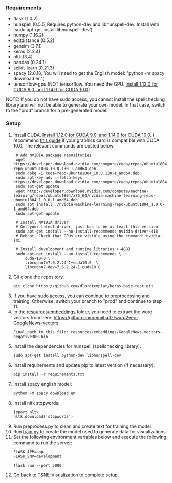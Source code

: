 ### Requirements

- flask (1.0.2)
- hunspell (0.5.5, Requires python-dev and libhunspell-dev. Install with 'sudo apt-get install libhunspell-dev')
- numpy (1.16.2)
- editdistance (0.5.2)
- gensim (3.7.1)
- keras (2.2.4)
- nltk (3.4)
- pandas (0.24.1)
- scikit-learn (0.21.3)
- spacy (2.0.18, You will need to get the English model: "python -m spacy download en")
- tensorflow-gpu (NOT tensorflow. You need the GPU. [Install 1.12.0 for CUDA 9.0, and 1.14.0 for CUDA 10.0](https://www.tensorflow.org/install/source#tested_build_configurations))

NOTE: If you do not have sudo access, you cannot install the spellchecking library and will not be able to generate your own model. In that case, switch to the "prod" branch for a pre-generated model.

### Setup
1. Install CUDA. [Install 1.12.0 for CUDA 9.0, and 1.14.0 for CUDA 10.0](https://www.tensorflow.org/install/source#tested_build_configurations). I recommend [this guide](https://www.tensorflow.org/install/gpu#ubuntu_1804_cuda_10) if your graphics card is compatible with CUDA 10.0. The relevant commands are posted below:
   ~~~
    # Add NVIDIA package repositories
    wget https://developer.download.nvidia.com/compute/cuda/repos/ubuntu1804/x86_64/cuda-repo-ubuntu1804_10.0.130-1_amd64.deb
    sudo dpkg -i cuda-repo-ubuntu1804_10.0.130-1_amd64.deb
    sudo apt-key adv --fetch-keys https://developer.download.nvidia.com/compute/cuda/repos/ubuntu1804/x86_64/7fa2af80.pub
    sudo apt-get update
    wget http://developer.download.nvidia.com/compute/machine-learning/repos/ubuntu1804/x86_64/nvidia-machine-learning-repo-ubuntu1804_1.0.0-1_amd64.deb
    sudo apt install ./nvidia-machine-learning-repo-ubuntu1804_1.0.0-1_amd64.deb
    sudo apt-get update
    
    # Install NVIDIA driver
    # Get your latest driver, just has to be at least this version.
    sudo apt-get install --no-install-recommends nvidia-driver-418
    # Reboot. Check that GPUs are visible using the command: nvidia-smi
    
    # Install development and runtime libraries (~4GB)
    sudo apt-get install --no-install-recommends \
        cuda-10-0 \
        libcudnn7=7.6.2.24-1+cuda10.0  \
        libcudnn7-dev=7.6.2.24-1+cuda10.0
   ~~~
2. Git clone the repository.
    ~~~
    git clone https://github.com/dlordtemplar/keras-base-rest.git
    ~~~
3. If you have sudo access, you can continue to preprocessing and training. Otherwise, switch your branch to "prod" and continue to step 11.
4. In the [resources/embeddings](resources/embeddings) folder, you need to extract the word vectors from here:
   https://github.com/mmihaltz/word2vec-GoogleNews-vectors
   ~~~
   Final path to this file: resources/embeddings/GoogleNews-vectors-negative300.bin
   ~~~
5. Install the dependencies for hunspell (spellchecking library):
   ~~~
   sudo apt-get install python-dev libhunspell-dev
   ~~~
6. Install requirements and update pip to latest version (if necessary):
   ~~~
   pip install -r requirements.txt
   ~~~
7. Install spacy english model:
   ~~~
   python -m spacy download en
   ~~~
8. Install nltk stopwords:
   ~~~
   import nltk
   nltk.download('stopwords')
   ~~~
9. Run preprocess.py to clean and create text for training the model.
10. Run [train.py](train.py) to create the model used to generate data for visualizations.
11. Set the following environment variables below and execute the following command to run the server:
    ~~~
    FLASK_APP=app
    FLASK_ENV=development
    ~~~
    ~~~
    flask run --port 5000
    ~~~
12. Go back to [TSNE-Visualization](https://github.com/dlordtemplar/TSNE-Visualization) to complete setup.